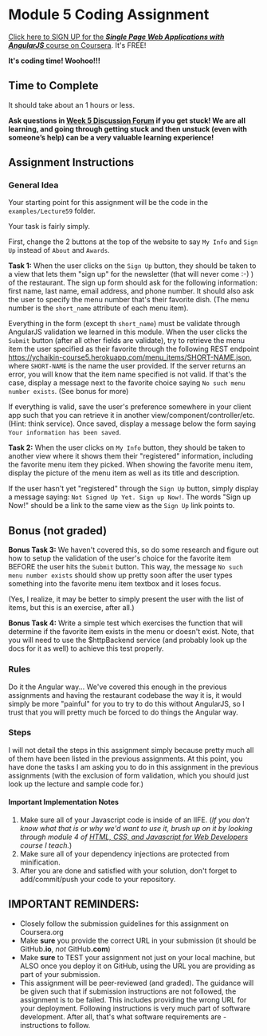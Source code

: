 Module 5 Coding Assignment
=======
[Click here to SIGN UP for the ***Single Page Web Applications with AngularJS*** course on Coursera](https://www.coursera.org/learn/single-page-web-apps-with-angularjs). It's FREE!

**It's coding time! Woohoo!!!**

## Time to Complete
It should take about an 1 hours or less.

**Ask questions in [Week 5 Discussion Forum](https://www.coursera.org/learn/single-page-web-apps-with-angularjs/discussions/weeks/5) if you get stuck! We are all learning, and going through getting stuck and then unstuck (even with someone’s help) can be a very valuable learning experience!**


## Assignment Instructions

### General Idea
Your starting point for this assignment will be the code in the `examples/Lecture59` folder.

Your task is fairly simply.

First, change the 2 buttons at the top of the website to say `My Info` and `Sign Up` instead of `About` and `Awards`.

**Task 1:**
When the user clicks on the `Sign Up` button, they should be taken to a view that lets them "sign up" for the newsletter (that will never come :-) ) of the restaurant. The sign up form should ask for the following information: first name, last name, email address, and phone number. It should also ask the user to specify the menu number that's their favorite dish. (The menu number is the `short_name` attribute of each menu item).

Everything in the form (except th `short_name`) must be validate through AngularJS validation we learned in this module. When the user clicks the `Submit` button (after all other fields are validate), try to retrieve the menu item the user specified as their favorite through the following REST endpoint https://ychaikin-course5.herokuapp.com/menu_items/SHORT-NAME.json, where `SHORT-NAME` is the name the user provided. If the server returns an error, you will know that the item name specified is not valid. If that's the case, display a message next to the favorite choice saying `No such menu number exists`. (See bonus for more)

If everything is valid, save the user's preference somewhere in your client app such that you can retrieve it in another view/component/controller/etc. (Hint: think service). Once saved, display a message below the form saying `Your information has been saved`.

**Task 2:**
When the user clicks on `My Info` button, they should be taken to another view where it shows them their "registered" information, including the favorite menu item they picked. When showing the favorite menu item, display the picture of the menu item as well as its title and description.

If the user hasn't yet "registered" through the `Sign Up` button, simply display a message saying: `Not Signed Up Yet. Sign up Now!`. The words "Sign up Now!" should be a link to the same view as the `Sign Up` link points to.


## Bonus (not graded)

**Bonus Task 3:**
We haven't covered this, so do some research and figure out how to setup the validation of the user's choice for the favorite item BEFORE the user hits the `Submit` button. This way, the message `No such menu number exists` should show up pretty soon after the user types something into the favorite menu item textbox and it loses focus.

(Yes, I realize, it may be better to simply present the user with the list of items, but this is an exercise, after all.)

**Bonus Task 4:**
Write a simple test which exercises the function that will determine if the favorite item exists in the menu or doesn't exist. Note, that you will need to use the $httpBackend service (and probably look up the docs for it as well) to achieve this test properly.


### Rules
Do it the Angular way... We've covered this enough in the previous assignments and having the restaurant codebase the way it is, it would simply be more "painful" for you to try to do this without AngularJS, so I trust that you will pretty much be forced to do things the Angular way.

### Steps
I will not detail the steps in this assignment simply because pretty much all of them have been listed in the previous assignments. At this point, you have done the tasks I am asking you to do in this assignment in the previous assignments (with the exclusion of form validation, which you should just look up the lecture and sample code for.)


#### Important Implementation Notes
1. Make sure all of your Javascript code is inside of an IIFE. (*If you don't know what that is or why we'd want to use it, brush up on it by looking through module 4 of [HTML, CSS, and Javascript for Web Developers](https://www.coursera.org/learn/html-css-javascript-for-web-developers/) course I teach.*)
2. Make sure all of your dependency injections are protected from minification.
3. After you are done and satisfied with your solution, don't forget to add/commit/push your code to your repository.

## **IMPORTANT REMINDERS:**
* Closely follow the submission guidelines for this assignment on Coursera.org
* Make **sure** you provide the correct URL in your submission (it should be GitHub<b>.io</b>, *not* GitHub<b>.com</b>)
* Make **sure** to TEST your assignment not just on your local machine, but ALSO once you deploy it on GitHub, using the URL you are providing as part of your submission.
* This assignment will be peer-reviewed (and graded). The guidance will be given such that if submission instructions are not followed, the assignment is to be failed. This includes providing the wrong URL for your deployment. Following instructions is very much part of software development. After all, that's what software requirements are - instructions to follow.

